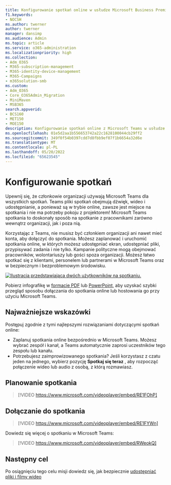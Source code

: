 ```yaml
---
title: Konfigurowanie spotkań online w usłudze Microsoft Business Premium
f1.keywords:
- NOCSH
ms.author: twerner
author: twerner
manager: dansimp
ms.audience: Admin
ms.topic: article
ms.service: o365-administration
ms.localizationpriority: high
ms.collection:
- Adm_O365
- M365-subscription-management
- M365-identity-device-management
- M365-Campaigns
- m365solution-smb
ms.custom:
- Adm_O365
- Core_O365Admin_Migration
- MiniMaven
- MSB365
search.appverid:
- BCS160
- MET150
- MOE150
description: Konfigurowanie spotkań online z Microsoft Teams w usłudze Microsoft Business Premium.
ms.openlocfilehash: 01e5d2aa1b556653742a22c1628100044cb29ff2
ms.sourcegitcommit: 349f0f54b0397cdd7d8fbb9ef07f1b6654a32d6e
ms.translationtype: MT
ms.contentlocale: pl-PL
ms.lasthandoff: 05/20/2022
ms.locfileid: "65623545"
---
```

# <a name="set-up-meetings"></a>Konfigurowanie spotkań

Upewnij się, że członkowie organizacji używają Microsoft Teams dla wszystkich spotkań. Teams pliki spotkań obejmują dźwięk, wideo i udostępnianie, a ponieważ są w trybie online, zawsze jest miejsce na spotkania i nie ma potrzeby pokoju z projektorem! Microsoft Teams spotkania to doskonały sposób na spotkanie z pracownikami zarówno wewnątrz organizacji, jak i poza nią.

Korzystając z Teams, nie musisz być członkiem organizacji ani nawet mieć konta, aby dołączyć do spotkania. Możesz zaplanować i uruchomić spotkania online, w których możesz udostępniać ekran, udostępniać pliki, przypisywać zadania i nie tylko. Kampanie polityczne mogą obejmować pracowników, wolontariuszy lub gości spoza organizacji. Możesz łatwo spotkać się z klientami, personelem lub partnerami w Microsoft Teams oraz w bezpiecznym i bezproblemowym środowisku.

[![Ilustracja przedstawiająca dwóch użytkowników na spotkaniu.](../media/HostOnlineMeeting-thumb-358x201.png)](https://go.microsoft.com/fwlink/?linkid=2078712)

Pobierz infografikę w [formacie PDF](https://go.microsoft.com/fwlink/?linkid=2078712) lub [PowerPoint](https://go.microsoft.com/fwlink/?linkid=2079515), aby uzyskać szybki przegląd sposobu dołączania do spotkania online lub hostowania go przy użyciu Microsoft Teams.

## <a name="best-practices"></a>Najważniejsze wskazówki

Postępuj zgodnie z tymi najlepszymi rozwiązaniami dotyczącymi spotkań online:

- Zaplanuj spotkania online bezpośrednio w Microsoft Teams. Możesz wybrać zespół i kanał, a Teams automatycznie zaprosi uczestników tego zespołu lub kanału.
- Potrzebujesz zaimprowizowanego spotkania? Jeśli korzystasz z czatu jeden na jednego, wybierz pozycję **Spotkaj się teraz** , aby rozpocząć połączenie wideo lub audio z osobą, z którą rozmawiasz.

## <a name="schedule-a-meeting"></a>Planowanie spotkania

> [!VIDEO https://www.microsoft.com/videoplayer/embed/RE1FOhP]

## <a name="join-a-meeting"></a>Dołączanie do spotkania

> [!VIDEO https://www.microsoft.com/videoplayer/embed/RE1FYWn]

Dowiedz się więcej o spotkaniu w Microsoft Teams:

> [!VIDEO https://www.microsoft.com/videoplayer/embed/RWeokQ]

## <a name="next-objective"></a>Następny cel

Po osiągnięciu tego celu misji dowiedz się, jak bezpiecznie [udostępniać pliki i filmy wideo](share-files-and-videos.md)
